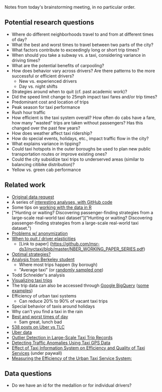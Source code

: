 Notes from today's brainstorming meeting, in no particular order.

## Potential research questions
  * Where do different neighborhoods travel to and from at different times of day?
  * What the best and worst times to travel between two parts of the city?
  * What factors contribute to exceedingly long or short trip times?
  * When should you take a subway vs. a taxi, considering variance in driving times?
  * What are the potential benefits of carpooling?
  * How does behavior vary across drivers? Are there patterns to the more successful or efficient drivers?
    * New vs. experienced drivers
    * Day vs. night shifts
  * Strategies around when to quit (cf. past academic work)?
  * Did the speed limit change to 25mph impact taxi fares and/or trip times?
  * Predominant cost and location of trips
  * Peak season for taxi performance
  * Rush hour traffic
  * How efficient is the taxi system overall? How often do cabs have a fare, how many "wasted" trips are taken without passengers? Has this changed over the past few years?
  * How does weather affect taxi ridership?
  * How do special events, holidays, etc., impact traffic flow in the city?
  * What explains variance in tipping?
  * Could taxi hotspots in the outer boroughs be used to plan new public transportation routes or improve existing ones?
  * Could the city subsidize taxi trips to underserved areas (similar to balancing citibike distribution)?
  * Yellow vs. green cab performance


## Related work
  * [Original data request](http://chriswhong.com/open-data/foil_nyc_taxi/)
  * A series of [interesting analyses, with GitHub code](http://toddwschneider.com/posts/analyzing-1-1-billion-nyc-taxi-and-uber-trips-with-a-vengeance/) 
  * Some tips on [working with the data in R](http://hafen.github.io/taxi)
  * ["Hunting or waiting? Discovering passenger-finding strategies from a large-scale real-world taxi dataset"]("Hunting or waiting? Discovering passenger-finding strategies from a large-scale real-world taxi dataset.")
  * [Problems w/ anonymization](https://tech.vijayp.ca/of-taxis-and-rainbows-f6bc289679a1)
  * [When to quit / driver elasticities](http://www.decisionsciencenews.com/2014/11/19/nyc-cab-drivers-quit-early-rains/)
  	* [Link to paper] (https://github.com/msr-ds3/nyctaxi/blob/master/NBER_WORKING_PAPER_SERIES.pdf)  
  * [Optimal strategies?](https://github.com/samuelklee/taxi-strategy)
  * [Analysis from Berkeley student](https://www.ocf.berkeley.edu/~dlevitt/2015/12/13/final-project-nyc-taxi-and-uber-data/)
    * Where most trips happen (by borough)
	* "Average taxi" (or [randomly sampled one](http://nyctaxi.herokuapp.com))
  * Todd Schneider's analysis
  * [Visualizing taxi trips](http://minimaxir.com/2015/11/nyc-ggplot2-howto/)
  * The trip data can also be accessed through [Google BigQuery](https://cloud.google.com/bigquery/public-data/nyc-tlc-trips) ([some](https://www.reddit.com/r/bigquery/comments/28ialf/173_million_2013_nyc_taxi_rides_shared_on_bigquery/) [examples](https://github.com/hack-c/taxidata/blob/master/taxidata.sql))
  * Efficiency of urban taxi systems
    * Can reduce 20% to 90% of vacant taxi trips
  * Special behavior of taxis around holidays
  * Why can't you find a taxi in the rain
  * [Best and worst times of day](http://iquantny.tumblr.com/post/93845043909/quantifying-the-best-and-worst-times-of-day-to-hit)
    * 5am great, lunch bad
  * [538 posts on Uber vs TLC](http://fivethirtyeight.com/tag/uber/)
  * [Uber data](https://github.com/fivethirtyeight/uber-tlc-foil-response)
  * [Outlier Detection in Large-Scale Taxi Trip Records](https://www.cs.uic.edu/~urbcomp2012/papers/UrbComp2012_Paper18_J.T.Zhang.pdf)
  * [Detecting Traffic Anomalies Using Taxi GPS Data](http://www.hindawi.com/journals/mpe/2015/809582/)
  * [Effect of Taxi Information System on Efficiency and Quality of Taxi Services](http://trrjournalonline.trb.org/doi/abs/10.3141/1903-11?journalCode=trr) (under paywall)
  * [Measuring the Efficiency  of the Urban Taxi Service System:](http://www2.cs.uic.edu/~urbcomp2013/urbcomp2014/papers/Zhang_Efficiency_taxi.pdf)

## Data questions
  * Do we have an id for the medallion or for individual drivers?

